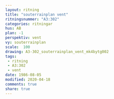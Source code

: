 ```yaml
---
layout: ritning
title: "souterrainplan vent"
ritningsnummer: "A3:302"
categories: ritningar
hus: AB
plan: -1
perspektiv: vent
vy: souterrainplan
scale:  100
drawing: A3-302_souterrainplan_vent_mk4bytg002
tags:
 - ritning
 - A3:302
 - vent
date: 1986-08-05
modified: 2020-04-18
comments: true
share: true
---
```

